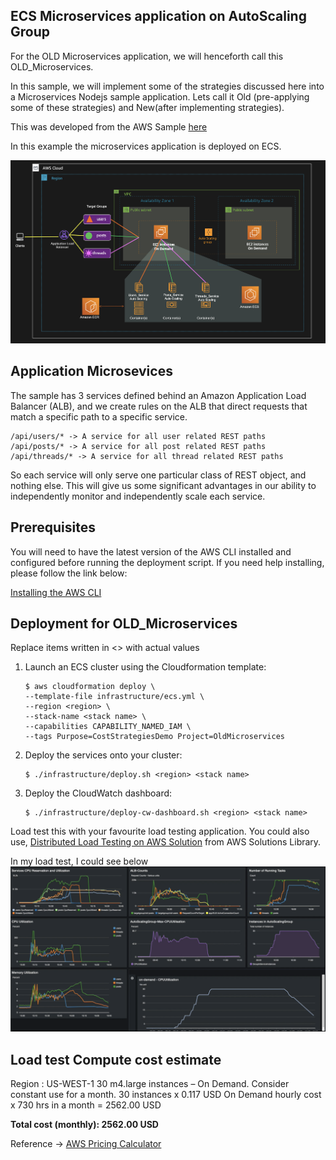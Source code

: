 ## ECS Microservices application on AutoScaling Group

For the OLD Microservices application, we will henceforth call this OLD_Microservices.

In this sample, we will implement some of the strategies discussed here into a Microservices Nodejs sample application. 
Lets call it Old (pre-applying some of these strategies) and New(after implementing strategies).

This was developed from the AWS Sample [here](https://github.com/awslabs/amazon-ecs-nodejs-microservices/tree/master/3-microservices)

In this example the microservices application is deployed on ECS.


![Reference architecture of microservices on EC2 Container Service](../images/old-microservice-containers-ecs.png)

## Application Microsevices

The sample has 3 services defined behind an Amazon Application Load Balancer (ALB), and we create rules on the ALB that direct requests that match a specific path to a specific service.

```
/api/users/* -> A service for all user related REST paths
/api/posts/* -> A service for all post related REST paths
/api/threads/* -> A service for all thread related REST paths
```

So each service will only serve one particular class of REST object, and nothing else. This will give us some significant advantages in our ability to independently monitor and independently scale each service.


## Prerequisites
You will need to have the latest version of the AWS CLI installed and configured before running the deployment script. 
If you need help installing, please follow the link below:

[Installing the AWS CLI ](https://)


## Deployment for OLD_Microservices
Replace items written in <> with actual values

1. Launch an ECS cluster using the Cloudformation template:

   ```
   $ aws cloudformation deploy \
   --template-file infrastructure/ecs.yml \
   --region <region> \
   --stack-name <stack name> \
   --capabilities CAPABILITY_NAMED_IAM \
   --tags Purpose=CostStrategiesDemo Project=OldMicroservices
   ```

2. Deploy the services onto your cluster: 

   ```
   $ ./infrastructure/deploy.sh <region> <stack name>
   ```
   
3. Deploy the CloudWatch dashboard:
   ```
   $ ./infrastructure/deploy-cw-dashboard.sh <region> <stack name>
   ```

Load test this with your favourite load testing application. 
You could also use, [Distributed Load Testing on AWS Solution](https://aws.amazon.com/solutions/implementations/distributed-load-testing-on-aws/) from AWS Solutions Library.

In my load test, I could see below 
![CloudWatch Dashboard screenshot](../images/old-cloudwatch-dashboard.png)

## Load test Compute cost estimate

Region : US-WEST-1
30 m4.large instances – On Demand. Consider constant use for a month.
30 instances x 0.117 USD On Demand hourly cost x 730 hrs in a month 
= 2562.00 USD

**Total cost (monthly): 2562.00 USD**

Reference -> [AWS Pricing Calculator](https://calculator.aws/#/)



